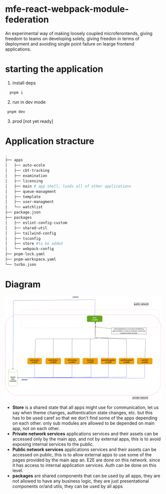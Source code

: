 # mfe-react-webpack-module-federation
An experimental way of making loosely coupled microferontends, giving freedom to teams on developing solely, giving freedon in terms of deployment and avoiding single point failure on learge frontend applications. 

# starting the application

1. install deps
  ```bash
    pnpm i
  ```
2. run in dev mode
```bash
 pnpm dev
```
3. prod [not yet ready]


# Application stracture

```bash
.
├── apps
│   ├── auto-ecole
│   ├── cbt-tracking
│   ├── examination
│   ├── licensing
│   ├── main # app shell, loads all of other applications
│   ├── queue-managment
│   ├── template
│   ├── user-managment
│   └── watchlist
├── package.json
├── packages
│   ├── eslint-config-custom
│   ├── shared-util
│   ├── tailwind-config
│   ├── tsconfig
│   ├── store #to be added
│   └── webpack-config
├── pnpm-lock.yaml
├── pnpm-workspace.yaml
└── turbo.json
```

# Diagram

![diagram](./arch.png)

- **Store** is a shared state that all apps might use for communication, let us say when theme changes, authentication state changes, etc. but this has to be used caref so that we don't find some of the apps depending on each other. only sub modules are allowed to be depended on main app, not on each other.
- **Private network services** applications services and their assets can be accessed only by the main app, and not by external apps, this is to avoid exposing internal services to the public.
- **Public network services** applications services and their assets can be accessed on public, this is to allow external apps to use some of the pages provided by the main app an. E2E are done on this network. since it has access to internal application services. Auth can be done on this level. 
- **packages** are shared components that can be used by all apps, they are not allowed to have any business logic, they are just presentational components or/and  utils, they can be used by all apps
